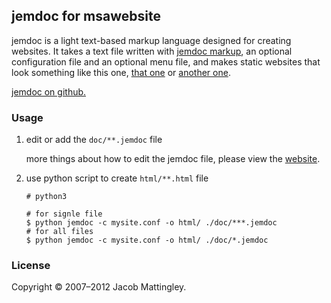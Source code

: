 ## jemdoc for msawebsite

jemdoc is a light text-based markup language designed for creating websites. It takes a text file written with [jemdoc markup](https://jemdoc.jaboc.net/example.html), an optional configuration file and an optional menu file, and makes static websites that look something like this one, [that one](http://stanford.edu/~boyd) or [another one](http://www.stanford.edu/class/ee364a/).

[jemdoc on github.](https://github.com/jem/jemdoc)

### Usage

1. edit or add the `doc/**.jemdoc` file 

   more things about how to edit the jemdoc file, please view the [website](https://jemdoc.jaboc.net/example.html).

2. use python script to create `html/**.html` file 

   ```shell
   # python3
   
   # for signle file
   $ python jemdoc -c mysite.conf -o html/ ./doc/***.jemdoc
   # for all files
   $ python jemdoc -c mysite.conf -o html/ ./doc/*.jemdoc
   ```

### License

Copyright © 2007–2012 Jacob Mattingley.
